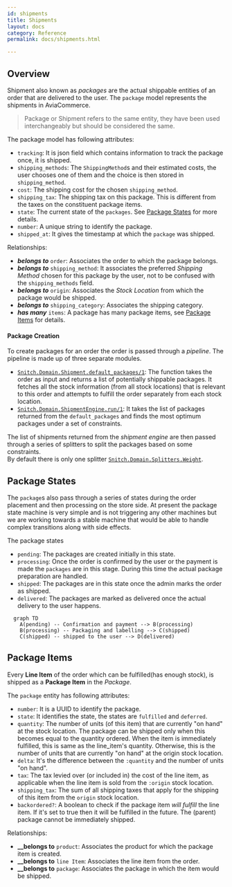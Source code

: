 ```yaml
---
id: shipments
title: Shipments
layout: docs
category: Reference
permalink: docs/shipments.html

---
```


## Overview
Shipment also known as _packages_ are the actual shippable entities of an order that
are delivered to the user. The `package` model represents the shipments in AviaCommerce.

> Package or Shipment refers to the same entity, they have been used interchangeably
  but should be considered the same.

The package model has following attributes:
- `tracking`: It is json field which contains information to track the package once,
    it is shipped.
- `shipping_methods`: The `ShippingMethod`s and their estimated costs, the user chooses one of them
    and the choice is then stored in `shipping_method`.
- `cost`: The shipping cost for the chosen `shipping_method`.
- `shipping_tax`: The shipping tax on this package. This is different from the taxes on the
  constituent package items.
- `state`: The current state of the `packages`. See [Package States][1] for more details.
- `number`: A unique string to identify the package.
- `shipped_at`: It gives the timestamp at which the `package` was shipped.

Relationships:
- **_belongs to_** `order`: Associates the order to which the package belongs.
- **_belongs to_** `shipping_method`: It  associates the preferred _Shipping Method_ chosen for this       package by the user, not to be confused with the `shipping_methods` field.
- **_belongs to_** `origin`: Associates the _Stock Location_ from which the package would
    be shipped.
- **_belongs to_** `shipping_category`: Associates the shipping category.
- **_has many_** `items`: A package has many package items, see [Package Items][2] for details.

#### Package Creation
To create packages for an order the order is passed through a _pipeline_. The pipeline
is made up of three separate modules.
- [`Snitch.Domain.Shipment.default_packages/1`][3]: The function takes the order as input
    and returns a list of potentially shippable packages. It fetches all the stock information (from all stock locations) that is relevant to this order and attempts to fulfill the order separately from each stock location.
- [`Snitch.Domain.ShipmentEngine.run/1`][4]: It takes the list of packages returned from the `default_packages` and finds the most optimum packages under a set of constraints.

The list of shipments returned from the _shipment engine_ are then passed through a series of splitters to split the packages based on some constraints.  
By default there is only one splitter [`Snitch.Domain.Splitters.Weight`][4].

## Package States
The `package`s also pass through a series of states during the order placement and then processing
on the store side.
At present the package state machine is very simple and is not triggering any other machines but we
are working towards a stable machine that would be able to handle complex transitions along with side
effects.

The package states
- `pending`: The packages are created initially in this state.
- `processing`: Once the order is confirmed by the user or the payment is made
   the `packages` are in this stage. During this time the actual package preparation 
   are handled.
- `shipped`: The packages are in this state once the admin marks the order as shipped.
- `delivered`: The packages are marked as delivered once the actual delivery to the user happens.

```mermaid
  graph TD
    A(pending) -- Confirmation and payment --> B(processing)
    B(processing) -- Packaging and labelling --> C(shipped)
    C(shipped) -- shipped to the user --> D(delivered)
```

## Package Items
Every **Line Item** of the order which can be fulfilled(has enough stock), is shipped
as a **Package Item** in the _Package_.

The `package` entity has following attributes:
- `number`: It is a UUID to identify the package.
- `state`: It identifies the state, the states are `fulfilled` and `deferred`.
- `quantity`: The number of units (of this item) that are currently "on hand" at the stock
    location. The package can be shipped only when this becomes equal to the
    quantity ordered. When the item is immediately fulfilled, this is same as the line_item's
    quantity. Otherwise, this is the number of units that are currently "on hand" at the
    origin stock location.
- `delta`: It's the difference between the `:quantity` and the number of units "on
    hand".
- `tax`: The tax levied over (or included in) the cost of the line item, as applicable
    when the line item is sold from the `:origin` stock location.
- `shipping_tax`: The sum of all shipping taxes that apply for the shipping of this item from
  the `origin` stock location.
- `backordered?`: A boolean to check if the package item _will fulfill_ the
  line item. If it's set to true then it will be fulfilled in the future. 
  The (parent) package cannot be immediately shipped.
  

Relationships:
- **__belongs to** `product`: Associates the product for which the package item is 
    created.
- **__belongs to** `line Item`: Associates the line item from the order.
- **__belongs to** `package`: Associates the package in which the item would be shipped.


[1]: /docs/shipments.html#package-states
[2]: /docs/shipments.html#package-items
[3]: https://github.com/aviacommerce/avia/blob/develop/apps/snitch_core/lib/core/domain/shipment.ex
[4]: https://github.com/aviacommerce/avia/blob/develop/apps/snitch_core/lib/core/domain/splitters/weight.ex
